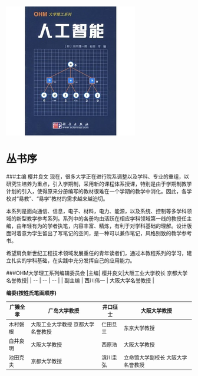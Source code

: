 ![AI](ai.jpg)
# 丛书序
###主编 樱井良文 
  现在，很多大学正在进行院系调整以及学科、专业的重组，以研究生培养为重点，引入学期制，采用新的课程体系授课，特别是由于学期制教学计划的引入，使得原来分册编写的教材很难在一个学期的教学中消化。因此，各学校对“易教”、“易学”教材的需求越来越迫切。    

  本系列是面向通信、信息，电子、材料，电力、能源，以及系统、控制等多学科领域的新型教学参考系列。系列中的各册均由活跃在相应学科领域第一线的教授任主编，由年轻有为的学者执笔，内容丰富、精炼，有利于对学科基础的理解。设计版面时着意为学生留出了写笔记的空间，是一种可以兼作笔记，风格别致的教学参考书。

  希望肩负新世纪工程技术领域发展重任的青年读者们，通过本教程系列的学习，建立扎实的学科基础，在实践中充分发挥自己的应用能力。
  
###OHM大学理工系列编辑委员会
|主编| 樱井良文|大阪工业大学校长 京都大学名誉教授|
| -- | -- | -- |
| 副主编  | 西川伟一  | 大阪大学名誉教授 |
   
**编委(按姓氏笔画顺序)**

|广獭全孝 | 广岛大学教授| 井口征士 | 大阪大学教授 |
| -- | -- | -- | -- |
| 木村磐根 | 大阪工业大学教授 京都大学名誉教授| 仁田旦三 | 东京大学教授 |
| 白井良明 | 大阪大学教授 | 西原浩 | 大阪大学教授 |
| 池田克夫 | 京都大学教授 | 滨川圭弘 | 立命馆大学副校长 大阪大学名誉教授 |

